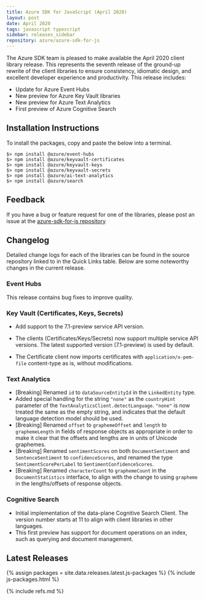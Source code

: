 ```yaml
---
title: Azure SDK for JavaScript (April 2020)
layout: post
date: April 2020
tags: javascript typescript
sidebar: releases_sidebar
repository: azure/azure-sdk-for-js
---
```


The Azure SDK team is pleased to make available the April 2020 client library release. This represents the seventh release of the ground-up rewrite of the client libraries to ensure consistency, idiomatic design, and excellent developer experience and productivity. This release includes:

- Update for Azure Event Hubs
- New preview for Azure Key Vault libraries
- New preview for Azure Text Analytics
- First preview of Azure Cognitive Search


## Installation Instructions
To install the packages, copy and paste the below into a terminal.

    $> npm install @azure/event-hubs
    $> npm install @azure/keyvault-certificates
    $> npm install @azure/keyvault-keys
    $> npm install @azure/keyvault-secrets
    $> npm install @azure/ai-text-analytics
    $> npm install @azure/search

## Feedback
If you have a bug or feature request for one of the libraries, please post an issue at the [azure-sdk-for-js repository](https://github.com/azure/azure-sdk-for-js/issues)

## Changelog

Detailed change logs for each of the libraries can be found in the source repository linked to in the Quick Links table.
Below are some noteworthy changes in the current release.

### Event Hubs

This release contains bug fixes to improve quality.

### Key Vault (Certificates, Keys, Secrets)

- Add support to the 7.1-preview service API version.

- The clients (Certificates/Keys/Secrets) now support multiple service API versions. The latest supported version (7.1-preview) is used by default.

- The Certificate client now imports certificates with `application/x-pem-file` content-type as is, without modifications.

### Text Analytics

- [Breaking] Renamed `id` to `dataSourceEntityId` in the `LinkedEntity` type.
- Added special handling for the string `"none"` as the `countryHint` parameter of the `TextAnalyticsClient.detectLanguage`. `"none"` is now treated the same as the empty string, and indicates that the default language detection model should be used.
- [Breaking] Renamed `offset` to `graphemeOffset` and `length` to `graphemeLength` in fields of response objects as appropriate in order to make it clear that the offsets and lengths are in units of Unicode graphemes.
- [Breaking] Renamed `sentimentScores` on both `DocumentSentiment` and `SentenceSentiment` to `confidenceScores`, and renamed the type `SentimentScorePerLabel` to `SentimentConfidenceScores`.
- [Breaking] Renamed `characterCount` to `graphemeCount` in the `DocumentStatistics` interface, to align with the change to using `grapheme` in the lengths/offsets of response objects.

### Cognitive Search

- Initial implementation of the data-plane Cognitive Search Client. The version number starts at 11 to align with client libraries in other languages.
- This first preview has support for document operations on an index, such as querying and document management.

## Latest Releases

{% assign packages = site.data.releases.latest.js-packages %}
{% include js-packages.html %}

{% include refs.md %}
